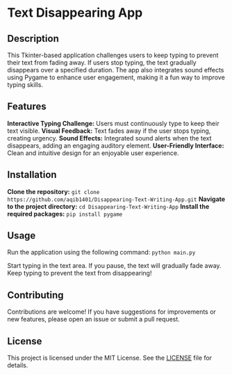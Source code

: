 # Text Disappearing App

## Description
This Tkinter-based application challenges users to keep typing to prevent their text from fading away. If users stop typing, the text gradually disappears over a specified duration. The app also integrates sound effects using Pygame to enhance user engagement, making it a fun way to improve typing skills.

## Features
**Interactive Typing Challenge:** Users must continuously type to keep their text visible.
**Visual Feedback:** Text fades away if the user stops typing, creating urgency.
**Sound Effects:** Integrated sound alerts when the text disappears, adding an engaging auditory element.
**User-Friendly Interface:** Clean and intuitive design for an enjoyable user experience.
## Installation
**Clone the repository:**
`git clone https://github.com/aqib1401/Disappearing-Text-Writing-App.git`
**Navigate to the project directory:**
`cd Disappearing-Text-Writing-App`
**Install the required packages:**
`pip install pygame`
## Usage
Run the application using the following command:
`python main.py`

Start typing in the text area. If you pause, the text will gradually fade away. Keep typing to prevent the text from disappearing!

## Contributing
Contributions are welcome! If you have suggestions for improvements or new features, please open an issue or submit a pull request.

## License
This project is licensed under the MIT License. See the [LICENSE]([url](https://opensource.org/license/mit)) file for details.
